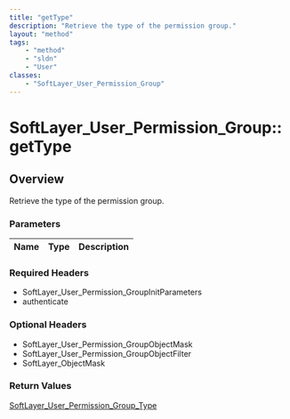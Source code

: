 ```yaml
---
title: "getType"
description: "Retrieve the type of the permission group."
layout: "method"
tags:
    - "method"
    - "sldn"
    - "User"
classes:
    - "SoftLayer_User_Permission_Group"
---
```

# SoftLayer_User_Permission_Group::getType
## Overview 
Retrieve the type of the permission group.

### Parameters 
|Name | Type | Description |
| --- | --- | --- |


### Required Headers
* SoftLayer_User_Permission_GroupInitParameters
* authenticate

### Optional Headers
* SoftLayer_User_Permission_GroupObjectMask
* SoftLayer_User_Permission_GroupObjectFilter
* SoftLayer_ObjectMask

### Return Values
<a href='/reference/datatypes/SoftLayer_User_Permission_Group_Type'>SoftLayer_User_Permission_Group_Type </a>
